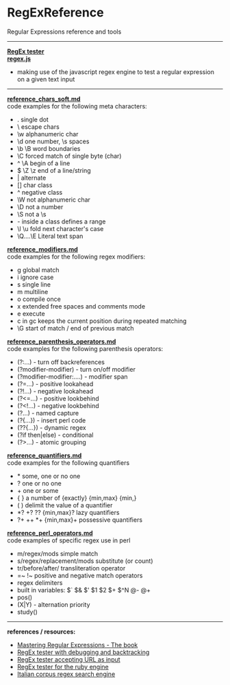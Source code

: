 # RegExReference

Regular Expressions reference and tools

---

**[RegEx tester](http://galunni.github.io/tools/regex_tester.html)**</br>
**[regex.js](./regex.js)**</br>

- making use of the javascript regex engine to test a regular expression on a given text input

---

**[reference_chars_soft.md](./reference_chars_soft.md)**</br>
code examples for the following meta characters:</br>
- . single dot
- \ escape chars
- \w alphanumeric char
- \d one number, \s spaces
- \b \B word boundaries
- \C forced match of single byte (char)
- ^ \A begin of a line
- $ \Z \z end of a line/string
- | alternate
- [] char class
- ^ negative class
- \W not alphanumeric char
- \D not a number
- \S not a \s
- \- inside a class defines a range
- \l \u fold next character's case
- \Q....\E Literal text span


**[reference_modifiers.md](./reference_modifiers.md)**</br>
code examples for the following regex modifiers:</br>
- g global match
- i	ignore case
- s single line
- m multiline
- o compile once
- x	extended free spaces and comments mode
- e execute
- c in gc keeps the current position during repeated matching
- \G start of match / end of previous match

**[reference_parenthesis_operators.md](./reference_parenthesis_operators.md)**</br>
code examples for the following parenthesis operators:</br>
- (?:...) - turn off backreferences
- (?modifier-modifier) - turn on/off modifier
- (?modifier-modifier:....) - modifier span
- (?=...) - positive lookahead
- (?!...) - negative lookahead
- (?<=...) - positive lookbehind
- (?<!...) - negative lookbehind
- (?...) - named capture
- (?{...}) - insert perl code
- (??{...}) - dynamic regex
- (?if then|else) - conditional
- (?>...) - atomic grouping

**[reference_quantifiers.md](reference_quantifiers.md)**</br>
code examples for the following quantifiers</br>
- \* some, one or no one
- ? one or no one
- \+ one or some
- { } a number of {exactly} {min,max} {min,}
- ( ) delimit the value of a quantifier
- *? +? ?? {min,max}? lazy quantifiers
- ?+ ++ *+ {min,max}+ possessive quantifiers

**[reference_perl_operators.md](reference_perl_operators.md)**</br>
code examples of specific regex use in perl</br>
- m/regex/mods simple match
- s/regex/replacement/mods substitute (or count)
- tr/before/after/ transliteration operator
- =~ !~ positive and negative match operators
- regex delimiters
- built in variables:  $` $& $' $1 $2 $+ $^N @- @+
- pos()
- (X|Y) - alternation priority
- study()

---

**references / resources:**</br>
- [Mastering Regular Expressions - The book](http://regex.info/book.html)
- [RegEx tester with debugging and backtracking](https://regex101.com/)
- [RegEx tester accepting URL as input](https://www.myregextester.com/)
- [RegEx tester for the ruby engine](http://rubular.com/)
- [Italian corpus regex search engine](http://www.corpusitaliano.it/it/access/advanced_interface.php)

